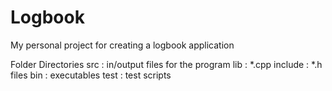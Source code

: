 # Logbook
My personal project for creating a logbook application

Folder Directories
src     : in/output files for the program
lib     : *.cpp
include : *.h files
bin     : executables
test    : test scripts

